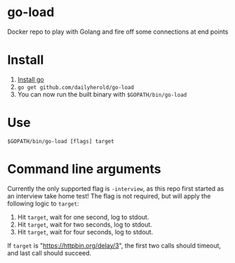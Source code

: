 # go-load
Docker repo to play with Golang and fire off some connections at end points

# Install

1. [Install go](https://golang.org/doc/install)
2. `go get github.com/dailyherold/go-load`
3. You can now run the built binary with `$GOPATH/bin/go-load`

# Use

`$GOPATH/bin/go-load [flags] target`

# Command line arguments

Currently the only supported flag is `-interview`, as this repo first started as an interview take home test! The flag is not required, but will apply the following logic to `target`:

1. Hit `target`, wait for one second, log to stdout.
2. Hit `target`, wait for two seconds, log to stdout.
3. Hit `target`, wait for four seconds, log to stdout.

If `target` is "https://httpbin.org/delay/3", the first two calls should timeout, and last call should succeed.
